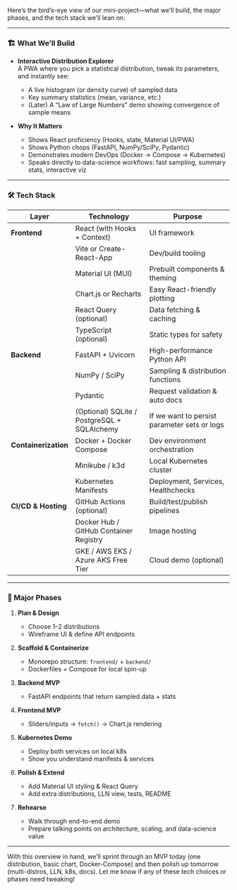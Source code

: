 Here’s the bird’s-eye view of our mini-project—what we’ll build, the major phases, and the tech stack we’ll lean on:

---

### 🏗️ What We’ll Build

- **Interactive Distribution Explorer**  
  A PWA where you pick a statistical distribution, tweak its parameters, and instantly see:

  - A live histogram (or density curve) of sampled data
  - Key summary statistics (mean, variance, etc.)
  - (Later) A “Law of Large Numbers” demo showing convergence of sample means

- **Why It Matters**
  - Shows React proficiency (Hooks, state, Material UI/PWA)
  - Shows Python chops (FastAPI, NumPy/SciPy, Pydantic)
  - Demonstrates modern DevOps (Docker → Compose → Kubernetes)
  - Speaks directly to data-science workflows: fast sampling, summary stats, interactive viz

---

### 🛠️ Tech Stack

| Layer                | Technology                                  | Purpose                                      |
| -------------------- | ------------------------------------------- | -------------------------------------------- |
| **Frontend**         | React (with Hooks + Context)                | UI framework                                 |
|                      | Vite or Create-React-App                    | Dev/build tooling                            |
|                      | Material UI (MUI)                           | Prebuilt components & theming                |
|                      | Chart.js or Recharts                        | Easy React-friendly plotting                 |
|                      | React Query (optional)                      | Data fetching & caching                      |
|                      | TypeScript (optional)                       | Static types for safety                      |
| **Backend**          | FastAPI + Uvicorn                           | High-performance Python API                  |
|                      | NumPy / SciPy                               | Sampling & distribution functions            |
|                      | Pydantic                                    | Request validation & auto docs               |
|                      | (Optional) SQLite / PostgreSQL + SQLAlchemy | If we want to persist parameter sets or logs |
| **Containerization** | Docker + Docker Compose                     | Dev environment orchestration                |
|                      | Minikube / k3d                              | Local Kubernetes cluster                     |
|                      | Kubernetes Manifests                        | Deployment, Services, Healthchecks           |
| **CI/CD & Hosting**  | GitHub Actions (optional)                   | Build/test/publish pipelines                 |
|                      | Docker Hub / GitHub Container Registry      | Image hosting                                |
|                      | GKE / AWS EKS / Azure AKS Free Tier         | Cloud demo (optional)                        |

---

### 🚦 Major Phases

1. **Plan & Design**

   - Choose 1–2 distributions
   - Wireframe UI & define API endpoints

2. **Scaffold & Containerize**

   - Monorepo structure: `frontend/` + `backend/`
   - Dockerfiles + Compose for local spin-up

3. **Backend MVP**

   - FastAPI endpoints that return sampled data + stats

4. **Frontend MVP**

   - Sliders/inputs → `fetch()` → Chart.js rendering

5. **Kubernetes Demo**

   - Deploy both services on local k8s
   - Show you understand manifests & services

6. **Polish & Extend**

   - Add Material UI styling & React Query
   - Add extra distributions, LLN view, tests, README

7. **Rehearse**
   - Walk through end-to-end demo
   - Prepare talking points on architecture, scaling, and data-science value

---

With this overview in hand, we’ll sprint through an MVP today (one distribution, basic chart, Docker-Compose) and then polish up tomorrow (multi-distros, LLN, k8s, docs). Let me know if any of these tech choices or phases need tweaking!
